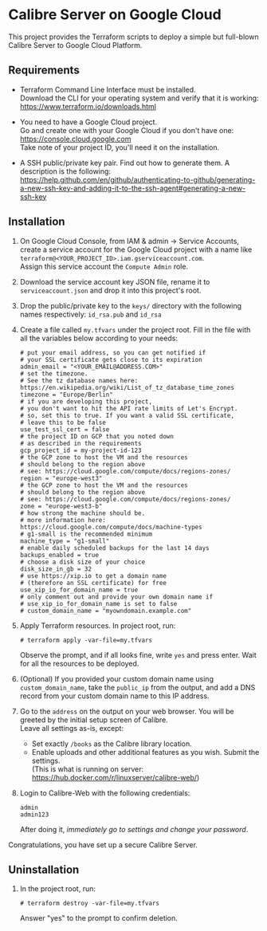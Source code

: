 # Calibre Server on Google Cloud

This project provides the Terraform scripts to deploy a simple but full-blown Calibre Server to Google Cloud Platform.

## Requirements

- Terraform Command Line Interface must be installed.  
  Download the CLI for your operating system and verify that it is working: https://www.terraform.io/downloads.html

- You need to have a Google Cloud project.  
  Go and create one with your Google Cloud if you don't have one:  
  https://console.cloud.google.com  
  Take note of your project ID, you'll need it on the installation.

- A SSH public/private key pair. Find out how to generate them. A description is the following:  
  https://help.github.com/en/github/authenticating-to-github/generating-a-new-ssh-key-and-adding-it-to-the-ssh-agent#generating-a-new-ssh-key

## Installation

1. On Google Cloud Console, from IAM & admin -> Service Accounts, 
   create a service account for the Google Cloud project with a name like 
   `terraform@<YOUR_PROJECT_ID>.iam.gserviceaccount.com`.  
   Assign this service account the `Compute Admin` role.
  
2. Download the service account key JSON file, 
   rename it to `serviceaccount.json` and drop it into this project's root.

3. Drop the public/private key to the `keys/` directory with the following names respectively: `id_rsa.pub` and `id_rsa`

4. Create a file called `my.tfvars` under the project root. 
   Fill in the file with all the variables below according to your needs:
   ```hcl
   # put your email address, so you can get notified if 
   # your SSL certificate gets close to its expiration
   admin_email = "<YOUR_EMAIL@ADDRESS.COM>"
   # set the timezone. 
   # See the tz database names here: https://en.wikipedia.org/wiki/List_of_tz_database_time_zones
   timezone = "Europe/Berlin"
   # if you are developing this project,
   # you don't want to hit the API rate limits of Let's Encrypt.
   # so, set this to true. If you want a valid SSL certificate, 
   # leave this to be false
   use_test_ssl_cert = false
   # the project ID on GCP that you noted down
   # as described in the requirements
   gcp_project_id = my-project-id-123
   # the GCP zone to host the VM and the resources
   # should belong to the region above
   # see: https://cloud.google.com/compute/docs/regions-zones/
   region = "europe-west3"
   # the GCP zone to host the VM and the resources
   # should belong to the region above
   # see: https://cloud.google.com/compute/docs/regions-zones/
   zone = "europe-west3-b"
   # how strong the machine should be.
   # more information here: https://cloud.google.com/compute/docs/machine-types
   # g1-small is the recommended minimum
   machine_type = "g1-small"
   # enable daily scheduled backups for the last 14 days
   backups_enabled = true
   # choose a disk size of your choice
   disk_size_in_gb = 32
   # use https://xip.io to get a domain name
   # (therefore an SSL certificate) for free
   use_xip_io_for_domain_name = true
   # only comment out and provide your own domain name if 
   # use_xip_io_for_domain_name is set to false
   # custom_domain_name = "myowndomain.example.com"
   ```

5. Apply Terraform resources. In project root, run:  

   ```shell script
   # terraform apply -var-file=my.tfvars
   ```
   Observe the prompt, and if all looks fine, write `yes` and press enter.
   Wait for all the resources to be deployed.

6. (Optional) If you provided your custom domain name using `custom_domain_name`, 
   take the `public_ip` from the output, and add a DNS record 
   from your custom domain name to this IP address.

7. Go to the `address` on the output on your web browser.
   You will be greeted by the initial setup screen of Calibre.  
   Leave all settings as-is, except:  
   * Set exactly `/books` as the Calibre library location.
   * Enable uploads and other additional features as you wish.
   Submit the settings.  
   (This is what is running on server: https://hub.docker.com/r/linuxserver/calibre-web/)

8. Login to Calibre-Web with the following credentials:
   ```
   admin
   admin123
   ```
   After doing it, *immediately go to settings and change your password*.

Congratulations, you have set up a secure Calibre Server.

## Uninstallation

1. In the project root, run:
   ```shell script
   # terraform destroy -var-file=my.tfvars
   ```
   Answer "yes" to the prompt to confirm deletion.
